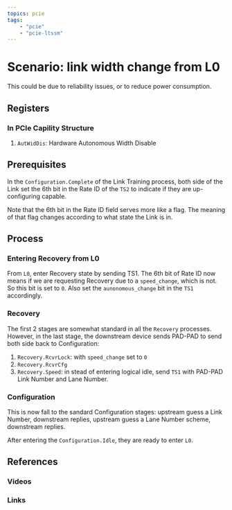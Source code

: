```yaml
---
topics: pcie
tags:
    - "pcie"
    - "pcie-ltssm"
---
```


# Scenario: link width change from L0

This could be due to reliability issues, or to reduce power consumption.

## Registers

### In PCIe Capility Structure

1. `AutWidDis`: Hardware Autonomous Width Disable

## Prerequisites

In the `Configuration.Complete` of the Link Training process, both side of the Link set the 6th bit in the Rate ID of the `TS2` to indicate if they are up-configuring capable.

Note that the 6th bit in the Rate ID field serves more like a flag. The meaning of that flag changes according to what state the Link is in.

## Process

### Entering Recovery from L0

From `L0`, enter Recovery state by sending TS1. The 6th bit of Rate ID now means if we are requesting Recovery due to a `speed_change`, which is not. So this bit is set to `0`. Also set the `aunonomous_change` bit in the `TS1` accordingly.

### Recovery

The first 2 stages are somewhat standard in all the `Recovery` processes. However, in the last stage, the downstream device sends PAD-PAD to send both side back to Configuration:

1. `Recovery.RcvrLock`: with `speed_change` set to `0` 
2. `Recovery.RcvrCfg`
3. `Recovery.Speed`: in stead of entering logical idle, send `TS1` with PAD-PAD Link Number and Lane Number.

### Configuration

This is now fall to the sandard Configuration stages: upstream guess a Link Number, downstream replies, upstream guess a Lane Number scheme, downstream replies.

After entering the `Configuration.Idle`, they are ready to enter `L0`.

## References

### Videos

### Links
